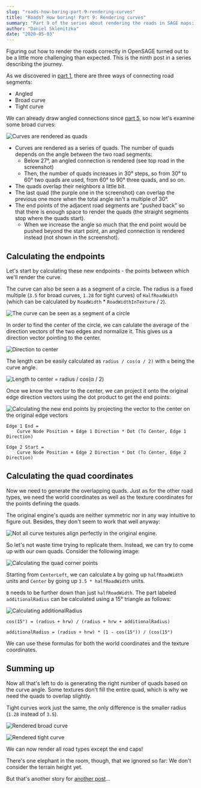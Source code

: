 ```yaml
---
slug: "roads-how-boring-part-9-rendering-curves"
title: "Roads? How boring! Part 9: Rendering curves"
summary: "Part 9 of the series about rendering the roads in SAGE maps: Rendering curves"
author: "Daniel Sklenitzka"
date: "2020-05-03"
---
```


Figuring out how to render the roads correctly in OpenSAGE turned out to be a little more challenging than expected. This is the ninth post in a series describing the journey.

As we discovered in [part 1](/blog/roads-how-boring-part-1-taking-stock), there are three ways of connecting road segments:

* Angled
* Broad curve
* Tight curve

We can already draw angled connections since [part 5](/blog/roads-how-boring-part-5-connecting-the-road-segments), so now let's examine some broad curves:

![Curves are rendered as quads](wireframe_curves.png)

* Curves are rendered as a series of quads. The number of quads depends on the angle between the two road segments:
    * Below 27°, an angled connection is rendered (see top road in the screenshot)
    * Then, the number of quads increases in 30° steps, so from 30° to 60° two quads are used, from 60° to 90° three quads, and so on.
* The quads overlap their neighbors a little bit.
* The last quad (the purple one in the screenshot) can overlap the previous one more when the total angle isn't a multiple of 30°.
* The end points of the adjacent road segments are "pushed back" so that there is enough space to render the quads (the straight segments stop where the quads start).
    * When we increase the angle so much that the end point would be pushed beyond the start point, an angled connection is rendered instead (not shown in the screenshot).

## Calculating the endpoints

Let's start by calculating these new endpoints - the points between which we'll render the curve.

The curve can also be seen a as a segment of a circle. The radius is a fixed multiple (`3.5` for broad curves, `1.28` for tight curves) of `HalfRoadWidth` (which can be calculated by `RoadWidth` * `RoadWidthInTexture` / `2`).

![The curve can be seen as a segment of a circle](curves_drawing_0.png)

In order to find the center of the circle, we can calulate the average of the direction vectors of the two edges and normalize it. This gives us a direction vector pointing to the center.

![Direction to center](curves_drawing_1.png)

The length can be easily calculated as `radius / cos(α / 2)` with `α` being the curve angle.

![Length to center = radius / cos(α / 2)](curves_drawing_2.png)

Once we know the vector to the center, we can project it onto the original edge direction vectors using the dot product to get the end points:

![Calculating the new end points by projecting the vector to the center on the original edge vectors](curves_drawing_3.png)

```
Edge 1 End =
    Curve Node Position + Edge 1 Direction * Dot (To Center, Edge 1 Direction)

Edge 2 Start =
    Curve Node Position + Edge 2 Direction * Dot (To Center, Edge 2 Direction)
```

## Calculating the quad coordinates

Now we need to generate the overlapping quads. Just as for the other road types, we need the world coordinates as well as the texture coordinates for the points defining the quads.

The original engine's quads are neither symmetric nor in any way intuitive to figure out. Besides, they don't seem to work that well anyway:

![Not all curve textures align perfectly in the original engine.](traintrack_original.png)

So let's not waste time trying to replicate them. Instead, we can try to come up with our own quads. Consider the following image:

![Calculating the quad corner points](curve_texture.png)

Starting from `CenterLeft`, we can calculate `A` by going up `halfRoadWidth` units and `Center` by going up `3.5 * halfRoadWidth` units.

`B` needs to be further down than just `halfRoadWidth`. The part labeled `additionalRadius` can be calculated using a 15° triangle as follows:

![Calculating additionalRadius](additional_radius.png)

`cos(15°) = (radius + hrw) / (radius + hrw + additionalRadius)`

`additionalRadius = (radius + hrw) * (1 - cos(15°)) / (cos(15°)`

We can use these formulas for both the world coordinates and the texture coordinates.

## Summing up

Now all that's left to do is generating the right number of quads based on the curve angle. Some textures don't fill the entire quad, which is why we need the quads to overlap slightly.

Tight curves work just the same, the only difference is the smaller radius (`1.28` instead of `3.5`).

![Rendered broad curve](curve.png)

![Rendered tight curve](traintrack.png)

We can now render all road types except the end caps!

There's one elephant in the room, though, that we ignored so far: We don't consider the terrain height yet.

But that's another story for [another post](/blog/roads-how-boring-part-10-considering-the-terrain)...